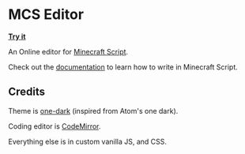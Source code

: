 # MCS Editor
**[Try it](https://pandawanfr.github.io/MCSEditor/)**

An Online editor for [Minecraft Script]('https://github.com/PandawanFr/mcs').



Check out the [documentation](https://github.com/PandawanFr/mcs/wiki) to learn how to write in Minecraft Script.


## Credits

Theme is [one-dark](https://github.com/Aerobird98/codemirror-one-dark-theme) (inspired from Atom's one dark).

Coding editor is [CodeMirror](https://codemirror.net/).

Everything else is in custom vanilla JS, and CSS.
